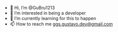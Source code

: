 - 👋 Hi, I’m @GuBru1213
- 👀 I’m interested in being a developer
- 🌱 I’m currently learning for this to happen
- 📫 How to reach me ggs.gustavo.dev@gmail.com

<!---
GuBru1213/GuBru1213 is a ✨ special ✨ repository because its `README.md` (this file) appears on your GitHub profile.
You can click the Preview link to take a look at your changes.
--->
